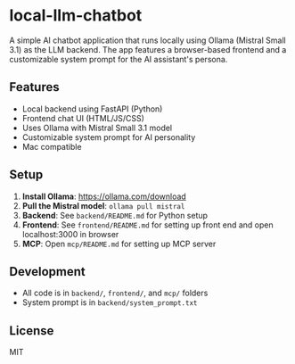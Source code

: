# local-llm-chatbot

A simple AI chatbot application that runs locally using Ollama (Mistral Small 3.1) as the LLM backend. The app features a browser-based frontend and a customizable system prompt for the AI assistant's persona.

## Features
- Local backend using FastAPI (Python)
- Frontend chat UI (HTML/JS/CSS)
- Uses Ollama with Mistral Small 3.1 model
- Customizable system prompt for AI personality
- Mac compatible

## Setup
1. **Install Ollama**: https://ollama.com/download
2. **Pull the Mistral model**: `ollama pull mistral`
3. **Backend**: See `backend/README.md` for Python setup
4. **Frontend**: See `frontend/README.md` for setting up front end and open localhost:3000 in browser
5. **MCP**: Open `mcp/README.md` for setting up MCP server

## Development
- All code is in `backend/`, `frontend/`, and `mcp/` folders
- System prompt is in `backend/system_prompt.txt`

## License
MIT
